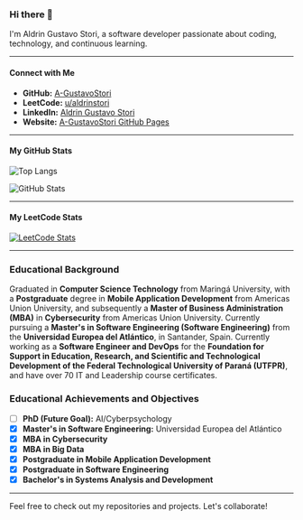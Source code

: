 ### Hi there 👋

I'm Aldrin Gustavo Stori, a software developer passionate about coding, technology, and continuous learning.

---

#### Connect with Me

- **GitHub:** [A-GustavoStori](https://github.com/A-GustavoStori)
- **LeetCode:** [u/aldrinstori](https://leetcode.com/u/aldrinstori/)
- **LinkedIn:** [Aldrin Gustavo Stori](https://www.linkedin.com/in/aldringstori/)
- **Website:** [A-GustavoStori GitHub Pages](https://a-gustavostori.github.io/ags/)

---

#### My GitHub Stats

![Top Langs](https://github-readme-stats.vercel.app/api/top-langs/?username=A-GustavoStori&layout=compact)

![GitHub Stats](https://github-readme-stats.vercel.app/api?username=A-GustavoStori&show_icons=true&count_private=true&theme=default_repocard)

---

#### My LeetCode Stats

[![LeetCode Stats](https://leetcode-stats-api.herokuapp.com/AldrinStori/stats?theme=light)](https://leetcode.com/u/aldrinstori/)

---

### Educational Background

Graduated in **Computer Science Technology** from Maringá University, with a **Postgraduate** degree in **Mobile Application Development** from Americas Union University, and subsequently a **Master of Business Administration (MBA)** in **Cybersecurity** from Americas Union University. Currently pursuing a **Master's in Software Engineering (Software Engineering)** from the **Universidad Europea del Atlántico**, in Santander, Spain. Currently working as a **Software Engineer and DevOps** for the **Foundation for Support in Education, Research, and Scientific and Technological Development of the Federal Technological University of Paraná (UTFPR)**, and have over 70 IT and Leadership course certificates.

### Educational Achievements and Objectives

- [ ] **PhD (Future Goal):** AI/Cyberpsychology
- [x] **Master's in Software Engineering:** Universidad Europea del Atlántico
- [x] **MBA in Cybersecurity**
- [x] **MBA in Big Data**
- [x] **Postgraduate in Mobile Application Development**
- [x] **Postgraduate in Software Engineering**
- [x] **Bachelor's in Systems Analysis and Development**

---

Feel free to check out my repositories and projects. Let's collaborate!
